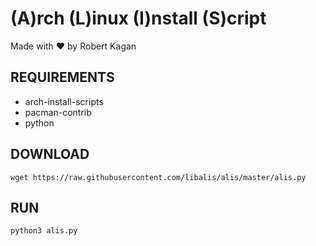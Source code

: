 # (A)rch (L)inux (I)nstall (S)cript
Made with ❤ by Robert Kagan
## REQUIREMENTS
- arch-install-scripts
- pacman-contrib
- python
## DOWNLOAD
    wget https://raw.githubusercontent.com/libalis/alis/master/alis.py
## RUN
    python3 alis.py
